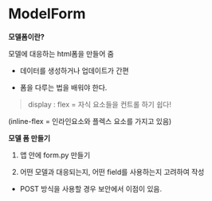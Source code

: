 # ModelForm

**모델폼이란?**

모델에 대응하는 html폼을 만들어 줌

* 데이터를 생성하거나 업데이트가 간편

* 폼을 다루는 법을 배워야 한다.

>display : flex  = 자식 요소들을 컨트롤 하기 쉽다!

(inline-flex = 인라인요소와 플렉스 요소를 가지고 있음)

**모델 폼 만들기**

1. 앱 안에 form.py 만들기

2. 어떤 모델과 대응되는지, 어떤 field를 사용하는지 고려하여 작성

* POST 방식을 사용할 경우 보안에서 이점이 있음.
